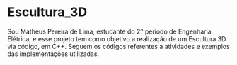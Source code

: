 # Escultura_3D

Sou Matheus Pereira de Lima, estudante do 2° período de Engenharia Elétrica, e esse projeto tem como objetivo a realização de um Escultura 3D via código, em C++.
Seguem os códigos referentes a atividades e exemplos das implementações utilizadas. 
